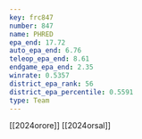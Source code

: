 ```yaml
---
key: frc847
number: 847
name: PHRED
epa_end: 17.72
auto_epa_end: 6.76
teleop_epa_end: 8.61
endgame_epa_end: 2.35
winrate: 0.5357
district_epa_rank: 56
district_epa_percentile: 0.5591
type: Team
---
```

[[2024orore]]
[[2024orsal]]
